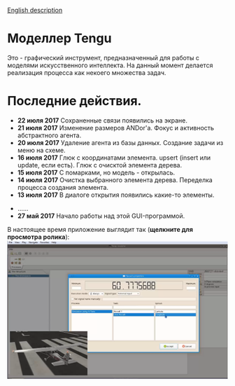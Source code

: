 [English description](README.md)

# Моделлер Tengu

Это - графический инструмент, предназначенный для работы с моделями искусственного интеллекта. На данный момент
делается реализация процесса как некоего множества задач. 

# Последние действия.

- **22 июля 2017** Сохраненные связи появились на экране.
- **21 июля 2017** Изменение размеров ANDor'а. Фокус и активность абстрактного агента.
- **20 июля 2017** Удаление агента из базы данных. Создание задачи из меню на схеме.
- **16 июля 2017** Глюк с координатами элемента. upsert (insert или update, если есть). Глюк с очисктой элемента дерева.
- **15 июля 2017** С помарками, но модель - открылась.
- **14 июля 2017** Очистка выбранного элемента дерева. Переделка процесса создания элемента.
- **13 июля 2017** В диалоге открытия появились какие-то элементы.
<!--
- **12 июля 2017** Сообщение об ошибках.
- **11 июля 2017** Индекс в монге - создался автоматически. Все грязно, но задачи и процессы записываются в собственных коллекциях.
- **08 июля 2017** Индексы монги (не закончил).
- **07 июля 2017** Записал "самоходку" в базу данных.
- **06 июля 2017** Графическое представление процесса. Графические координаты перенесены в AbstractEntity.
- **05 июля 2017** Ввод класса SproutableAgent. Создание некоторых агентов из контекстного меню дерева структуры.
- **04 июля 2017** Глюк с очисткой сцены. Автоматические имена для задач и sprout'ов.
- **03 июль 2017** Режим выполнения для графического элемента связи. Осиротевший sprout.
- **02 июль 2017** Подписка sprout'а на внешний сигнал.
- **30 июня 2017** Заполнение списка "росточков", подписка "ростка" на его сигнал.
- **28 июня 2017** Списки процессов и задач в диалоге свойств "росточка". 
- **27 июня 2017** Заместитель Sprout'а для процесса симуляции.
- **26 июня 2017** Процесс симуляции в X-Plane.
- **24 июня 2017** Диалог свойств sprout'а. Древовидная структура рабочего пространства.
- **23 июня 2017** Добавлено "человеческое имя". Выбор связей ("росточков"). Ограничения в "ростках".
- **22 июнь 2017** Баг с очисткой сцены. Переделана схема наследования элементов со связями.
- **21 июнь 2017** Переделана отрисовка "росточка". Выбор типа и угла наклона "росточка". Связи сверху и снизу задачи.
- **20 июнь 2017** Перемещение связи вместе с задачей. Изменение режима выполнения элемента.
- **19 июнь 2017** Прекращение создания связи - Escape'ом. Носики для стрелок.
- **18 июнь 2017** Элементы ANDor, ORer. Измерение имени задачи. Переделанный метод рисования. Создание связи (не закончено).
- **17 июня 2017** Нарисован элемент "окончание процесса". Передвижение элементов на схеме. Событие сброса на схему. Тулбар "файлы".
- **16 июня 2017** SchemaView начала принимать событие таскания. Создан элемент "Начало процесса".
- **14 июня 2017** Добавлен интерфейс хранимого объекта.
- **13 июня 2017** Добавил событие перетаскивания в тулбар библиотеки, начал делать запись в монго. Фейковую задачу записал в монго.
- **12 июня 2017** Добавил XPlaneAgent и XPlaneAgentItem как постоянно существующие невидимые элементы для
    обеспечения процесса симуляции. Добавил кнопки изменения режимов выполнения модели и управления симуляцией.
    Цвета фона для свойств агентов. Заготовка тулбара с библиотечными элементами.
- **11 июня 2017** Добавил MVC-связку со свойствами. На экране появились первые свойства "сущностей".
-->
- ......
- **27 май 2017** Начало работы над этой GUI-программой.

В настоящее время приложение выглядит так (**щелкните для просмотра ролика**):
[![Текущий вид](pictures/today.png)](https://youtu.be/5uBr2-cMb1g)



